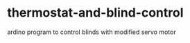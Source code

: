 thermostat-and-blind-control
============================

ardino program to control blinds with modified servo motor 
